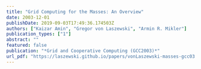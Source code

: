 ```yaml
---
title: "Grid Computing for the Masses: An Overview"
date: 2003-12-01
publishDate: 2019-09-03T17:49:36.174503Z
authors: ["Kaizar Amin", "Gregor von Laszewski", "Armin R. Mikler"]
publication_types: ["1"]
abstract: ""
featured: false
publication: "*Grid and Cooperative Computing (GCC2003)*"
url_pdf: "https://laszewski.github.io/papers/vonLaszewski-masses-gcc03.pdf"
---
```


